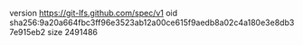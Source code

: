 version https://git-lfs.github.com/spec/v1
oid sha256:9a20a664fbc3ff96e3523ab12a00ce615f9aedb8a02c4a180e3e8db37e915eb2
size 2491486
